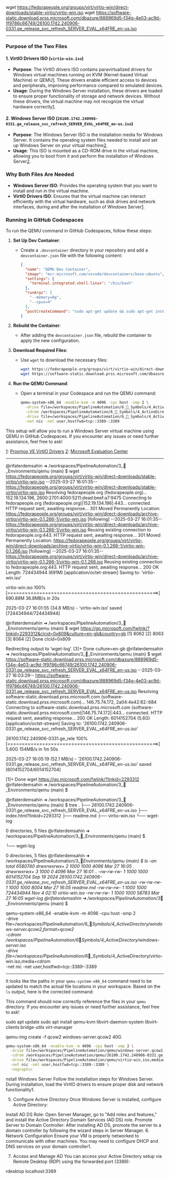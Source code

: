wget https://fedorapeople.org/groups/virt/virtio-win/direct-downloads/stable-virtio/virtio-win.iso
wget https://software-static.download.prss.microsoft.com/dbazure/888969d5-f34g-4e03-ac9d-1f9786c66749/26100.1742.240906-0331.ge_release_svc_refresh_SERVER_EVAL_x64FRE_en-us.iso


---

### Purpose of the Two Files

#### **1. VirtIO Drivers ISO (`virtio-win.iso`)**
- **Purpose**: The VirtIO drivers ISO contains paravirtualized drivers for Windows virtual machines running on KVM (Kernel-based Virtual Machine) or QEMU[1](https://pve.proxmox.com/wiki/Windows_VirtIO_Drivers). These drivers enable efficient access to devices and peripherals, improving performance compared to emulated devices.
- **Usage**: During the Windows Server installation, these drivers are loaded to ensure proper functionality of storage and network devices. Without these drivers, the virtual machine may not recognize the virtual hardware correctly[1](https://pve.proxmox.com/wiki/Windows_VirtIO_Drivers).

#### **2. Windows Server ISO (`26100.1742.240906-0331.ge_release_svc_refresh_SERVER_EVAL_x64FRE_en-us.iso`)**
- **Purpose**: The Windows Server ISO is the installation media for Windows Server. It contains the operating system files needed to install and set up Windows Server on your virtual machine[2](https://www.microsoft.com/en-us/evalcenter/evaluate-windows-server-2019).
- **Usage**: This ISO is mounted as a CD-ROM drive in the virtual machine, allowing you to boot from it and perform the installation of Windows Server[2](https://www.microsoft.com/en-us/evalcenter/evaluate-windows-server-2019).

### Why Both Files Are Needed
- **Windows Server ISO**: Provides the operating system that you want to install and run in the virtual machine.
- **VirtIO Drivers ISO**: Ensures that the virtual machine can interact efficiently with the virtual hardware, such as disk drives and network interfaces, during and after the installation of Windows Server[1](https://pve.proxmox.com/wiki/Windows_VirtIO_Drivers).

### Running in GitHub Codespaces
To run the QEMU command in GitHub Codespaces, follow these steps:

1. **Set Up Dev Container**:
   - Create a `.devcontainer` directory in your repository and add a `devcontainer.json` file with the following content:
     ```json
     {
       "name": "QEMU Dev Container",
       "image": "mcr.microsoft.com/vscode/devcontainers/base:ubuntu",
       "settings": {
         "terminal.integrated.shell.linux": "/bin/bash"
       },
       "runArgs": [
         "--memory=8g",
         "--cpus=4"
       ],
       "postCreateCommand": "sudo apt-get update && sudo apt-get install -y qemu-kvm libvirt-daemon-system libvirt-clients bridge-utils virt-manager"
     }
     ```

2. **Rebuild the Container**:
   - After adding the `devcontainer.json` file, rebuild the container to apply the new configuration.

3. **Download Required Files**:
   - Use `wget` to download the necessary files:
     ```sh
     wget https://fedorapeople.org/groups/virt/virtio-win/direct-downloads/stable-virtio/virtio-win.iso
     wget https://software-static.download.prss.microsoft.com/dbazure/888969d5-f34g-4e03-ac9d-1f9786c66749/26100.1742.240906-0331.ge_release_svc_refresh_SERVER_EVAL_x64FRE_en-us.iso
     ```

4. **Run the QEMU Command**:
   - Open a terminal in your Codespace and run the QEMU command:
     ```sh
     qemu-system-x86_64 -enable-kvm -m 4096 -cpu host -smp 2 \
       -drive file=/workspaces/PipelineAutomation/6_🔣_Symbols/4_ActiveDirectory/windows-server.qcow2,format=qcow2 \
       -cdrom /workspaces/PipelineAutomation/6_🔣_Symbols/4_ActiveDirectory/windows-server.iso \
       -drive file=/workspaces/PipelineAutomation/6_🔣_Symbols/4_ActiveDirectory/virtio-win.iso,media=cdrom \
       -net nic -net user,hostfwd=tcp::3389-:3389
     ```

This setup will allow you to run a Windows Server virtual machine using QEMU in GitHub Codespaces. If you encounter any issues or need further assistance, feel free to ask!

[1](https://pve.proxmox.com/wiki/Windows_VirtIO_Drivers): [Proxmox VE VirtIO Drivers](https://pve.proxmox.com/wiki/Windows_VirtIO_Drivers)
[2](https://www.microsoft.com/en-us/evalcenter/evaluate-windows-server-2019): [Microsoft Evaluation Center](https://www.microsoft.com/en-us/evalcenter/evaluate-windows-server-2019)


---

@rifaterdemsahin ➜ /workspaces/PipelineAutomation/3_🌳_Environments/qemu (main) $ wget https://fedorapeople.org/groups/virt/virtio-win/direct-downloads/stable-virtio/virtio-win.iso
--2025-03-27 16:01:35--  https://fedorapeople.org/groups/virt/virtio-win/direct-downloads/stable-virtio/virtio-win.iso
Resolving fedorapeople.org (fedorapeople.org)... 152.19.134.196, 2600:2701:4000:5211:dead:beef:a7:9475
Connecting to fedorapeople.org (fedorapeople.org)|152.19.134.196|:443... connected.
HTTP request sent, awaiting response... 301 Moved Permanently
Location: https://fedorapeople.org/groups/virt/virtio-win/direct-downloads/archive-virtio/virtio-win-0.1.266-1/virtio-win.iso [following]
--2025-03-27 16:01:35--  https://fedorapeople.org/groups/virt/virtio-win/direct-downloads/archive-virtio/virtio-win-0.1.266-1/virtio-win.iso
Reusing existing connection to fedorapeople.org:443.
HTTP request sent, awaiting response... 301 Moved Permanently
Location: https://fedorapeople.org/groups/virt/virtio-win/direct-downloads/archive-virtio/virtio-win-0.1.266-1/virtio-win-0.1.266.iso [following]
--2025-03-27 16:01:35--  https://fedorapeople.org/groups/virt/virtio-win/direct-downloads/archive-virtio/virtio-win-0.1.266-1/virtio-win-0.1.266.iso
Reusing existing connection to fedorapeople.org:443.
HTTP request sent, awaiting response... 200 OK
Length: 724434944 (691M) [application/octet-stream]
Saving to: ‘virtio-win.iso’

virtio-win.iso                 100%[====================================================>] 690.88M  36.8MB/s    in 20s     

2025-03-27 16:01:55 (34.8 MB/s) - ‘virtio-win.iso’ saved [724434944/724434944]

@rifaterdemsahin ➜ /workspaces/PipelineAutomation/3_🌳_Environments/qemu (main) $ wget https://go.microsoft.com/fwlink/?linkid=2293312&clcid=0x809&culture=en-gb&country=gb
[1] 8062
[2] 8063
[3] 8064
[2]   Done                    clcid=0x809

Redirecting output to ‘wget-log’.
[3]+  Done                    culture=en-gb
@rifaterdemsahin ➜ /workspaces/PipelineAutomation/3_🌳_Environments/qemu (main) $ wget https://software-static.download.prss.microsoft.com/dbazure/888969d5-f34g-4e03-ac9d-1f9786c66749/26100.1742.240906-0331.ge_release_svc_refresh_SERVER_EVAL_x64FRE_en-us.iso
--2025-03-27 16:03:29--  https://software-static.download.prss.microsoft.com/dbazure/888969d5-f34g-4e03-ac9d-1f9786c66749/26100.1742.240906-0331.ge_release_svc_refresh_SERVER_EVAL_x64FRE_en-us.iso
Resolving software-static.download.prss.microsoft.com (software-static.download.prss.microsoft.com)... 146.75.74.172, 2a04:4e42:82::684
Connecting to software-static.download.prss.microsoft.com (software-static.download.prss.microsoft.com)|146.75.74.172|:443... connected.
HTTP request sent, awaiting response... 200 OK
Length: 6014152704 (5.6G) [application/octet-stream]
Saving to: ‘26100.1742.240906-0331.ge_release_svc_refresh_SERVER_EVAL_x64FRE_en-us.iso’

26100.1742.240906-0331.ge_rele 100%[====================================================>]   5.60G   154MB/s    in 1m 50s  

2025-03-27 16:05:19 (52.1 MB/s) - ‘26100.1742.240906-0331.ge_release_svc_refresh_SERVER_EVAL_x64FRE_en-us.iso’ saved [6014152704/6014152704]

[1]+  Done                    wget https://go.microsoft.com/fwlink/?linkid=2293312
@rifaterdemsahin ➜ /workspaces/PipelineAutomation/3_🌳_Environments/qemu (main) $ 

@rifaterdemsahin ➜ /workspaces/PipelineAutomation/3_🌳_Environments/qemu (main) $ tree
.
├── 26100.1742.240906-0331.ge_release_svc_refresh_SERVER_EVAL_x64FRE_en-us.iso
├── index.html?linkid=2293312
├── readme.md
├── virtio-win.iso
└── wget-log

0 directories, 5 files
@rifaterdemsahin ➜ /workspaces/PipelineAutomation/3_🌳_Environments/qemu (main) $ 


└── wget-log

0 directories, 5 files
@rifaterdemsahin ➜ /workspaces/PipelineAutomation/3_🌳_Environments/qemu (main) $ ls -an 
total 6580740
drwxrwxrwx+ 2 1000 1000       4096 Mar 27 16:05 .
drwxrwxrwx+ 3 1000    0       4096 Mar 27 16:01 ..
-rw-rw-rw-  1 1000 1000 6014152704 Sep 19  2024 26100.1742.240906-0331.ge_release_svc_refresh_SERVER_EVAL_x64FRE_en-us.iso
-rw-rw-rw-  1 1000 1000       8004 Mar 27 16:05 readme.md
-rw-rw-rw-  1 1000 1000  724434944 Nov  4 02:10 virtio-win.iso
-rw-rw-rw-  1 1000 1000      58783 Mar 27 16:05 wget-log
@rifaterdemsahin ➜ /workspaces/PipelineAutomation/3_🌳_Environments/qemu (main) $ 


qemu-system-x86_64 -enable-kvm -m 4096 -cpu host -smp 2 \
  -drive file=/workspaces/PipelineAutomation/6_🔣_Symbols/4_ActiveDirectory/windows-server.qcow2,format=qcow2 \
  -cdrom /workspaces/PipelineAutomation/6_🔣_Symbols/4_ActiveDirectory/windows-server.iso \
  -drive file=/workspaces/PipelineAutomation/6_🔣_Symbols/4_ActiveDirectory/virtio-win.iso,media=cdrom \
  -net nic -net user,hostfwd=tcp::3389-:3389

  ---

  It looks like the paths in your `qemu-system-x86_64` command need to be updated to match the actual file locations in your workspace. Based on the `ls` output, here is the corrected command:



This command should now correctly reference the files in your `qemu` directory. If you encounter any issues or need further assistance, feel free to ask!


sudo apt update
sudo apt install qemu-kvm libvirt-daemon-system libvirt-clients bridge-utils virt-manager

qemu-img create -f qcow2 windows-server.qcow2 40G


```sh
qemu-system-x86_64 -enable-kvm -m 4096 -cpu host -smp 2 \
  -drive file=/workspaces/PipelineAutomation/qemu/windows-server.qcow2,format=qcow2 \
  -cdrom /workspaces/PipelineAutomation/qemu/26100.1742.240906-0331.ge_release_svc_refresh_SERVER_EVAL_x64FRE_en-us.iso \
  -drive file=/workspaces/PipelineAutomation/qemu/virtio-win.iso,media=cdrom \
  -net nic -net user,hostfwd=tcp::3389-:3389 \
  -nographic
```


nstall Windows Server
Follow the installation steps for Windows Server. During installation, load the VirtIO drivers to ensure proper disk and network functionality1.

5. Configure Active Directory
Once Windows Server is installed, configure Active Directory:

Install AD DS Role:
Open Server Manager, go to "Add roles and features," and install the Active Directory Domain Services (AD DS) role.
Promote Server to Domain Controller:
After installing AD DS, promote the server to a domain controller by following the wizard steps in Server Manager.
6. Network Configuration
Ensure your VM is properly networked to communicate with other machines. You may need to configure DHCP and DNS services on your domain controller1.

7. Access and Manage AD
You can access your Active Directory setup via Remote Desktop (RDP) using the forwarded port (3389):

rdesktop localhost:3389